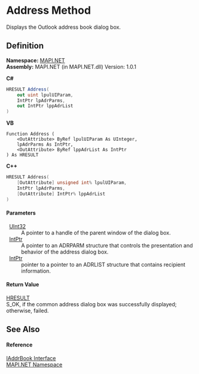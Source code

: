 # Address Method


Displays the Outlook address book dialog box.



## Definition
**Namespace:** <a href="N_MAPI_NET.md">MAPI.NET</a>  
**Assembly:** MAPI.NET (in MAPI.NET.dll) Version: 1.0.1

**C#**
``` C#
HRESULT Address(
	out uint lpulUIParam,
	IntPtr lpAdrParms,
	out IntPtr lppAdrList
)
```
**VB**
``` VB
Function Address ( 
	<OutAttribute> ByRef lpulUIParam As UInteger,
	lpAdrParms As IntPtr,
	<OutAttribute> ByRef lppAdrList As IntPtr
) As HRESULT
```
**C++**
``` C++
HRESULT Address(
	[OutAttribute] unsigned int% lpulUIParam, 
	IntPtr lpAdrParms, 
	[OutAttribute] IntPtr% lppAdrList
)
```



#### Parameters
<dl><dt>  <a href="https://learn.microsoft.com/dotnet/api/system.uint32" target="_blank" rel="noopener noreferrer">UInt32</a></dt><dd>A pointer to a handle of the parent window of the dialog box.</dd><dt>  <a href="https://learn.microsoft.com/dotnet/api/system.intptr" target="_blank" rel="noopener noreferrer">IntPtr</a></dt><dd>A pointer to an ADRPARM structure that controls the presentation and behavior of the address dialog box.</dd><dt>  <a href="https://learn.microsoft.com/dotnet/api/system.intptr" target="_blank" rel="noopener noreferrer">IntPtr</a></dt><dd>pointer to a pointer to an ADRLIST structure that contains recipient information.</dd></dl>

#### Return Value
<a href="T_MAPI_NET_HRESULT.md">HRESULT</a>  
S_OK, if the common address dialog box was successfully displayed; otherwise, failed.

## See Also


#### Reference
<a href="T_MAPI_NET_IAddrBook.md">IAddrBook Interface</a>  
<a href="N_MAPI_NET.md">MAPI.NET Namespace</a>  
